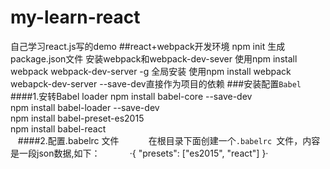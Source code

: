 # my-learn-react
自己学习react.js写的demo
##react+webpack开发环境
    npm init 生成 package.json文件
    安装webpack和webpack-dev-sever
        使用npm install webpack webpack-dev-server -g 全局安装
        使用npm install webpack webapck-dev-server --save-dev直接作为项目的依赖
###安装配置`Babel`
    ####1.安转Babel loader
            npm install babel-core --save-dev<br>
            npm install babel-loader --save-dev<br>
            npm install babel-preset-es2015<br>
            npm install babel-react<br>
    ####2.配置.babelrc 文件
            在根目录下面创建一个`.babelrc `文件，内容是一段json数据,如下：
            ·{
                "presets": ["es2015", "react"]
            }·
